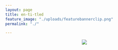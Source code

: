 ```yaml
---
layout: page
title: en-ti-tled
feature_image: "./uploads/featurebannerclip.png"
permalink: "./"

---
```

<center><img src = "https://maps.googleapis.com/maps/api/staticmap?center=42.995028,-81.252833&zoom=16&size=400x400&key=AIzaSyDsAJ8wqvCJqpyAS6SHuDBg0kZ_bncoTBE" /></center>